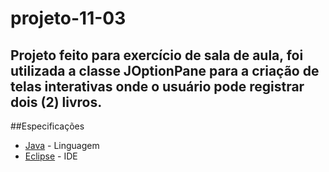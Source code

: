 # projeto-11-03

<h2>Projeto feito para exercício de sala de aula, foi utilizada a classe JOptionPane para a criação de telas interativas onde o usuário pode registrar dois (2) livros.</h2>

##Especificações

* [Java](https://www.java.com/) - Linguagem
* [Eclipse](https://eclipseide.org) - IDE
